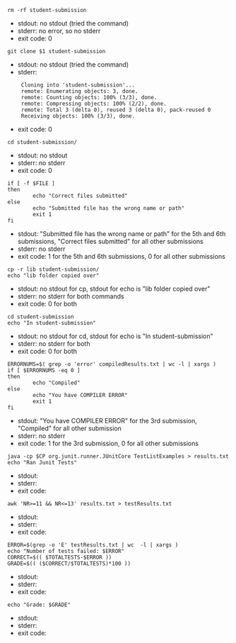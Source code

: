 `rm -rf student-submission`
- stdout: no stdout (tried the command)
- stderr: no error, so no stderr
- exit code: 0

 `git clone $1 student-submission`
 - stdout: no stdout (tried the command)
 - stderr: 
   ```
    Cloning into 'student-submission'...
    remote: Enumerating objects: 3, done.
    remote: Counting objects: 100% (3/3), done.
    remote: Compressing objects: 100% (2/2), done.
    remote: Total 3 (delta 0), reused 3 (delta 0), pack-reused 0
    Receiving objects: 100% (3/3), done.
 - exit code: 0

`cd student-submission/`
- stdout: no stdout
- stderr: no stderr
- exit code: 0

```
if [ -f $FILE ]
then
        echo "Correct files submitted"
else
        echo "Submitted file has the wrong name or path"
        exit 1
fi
```
- stdout: "Submitted file has the wrong name or path" for the 5th and 6th submissions, "Correct files submitted" for all other submissions
- stderr: no stderr
- exit code: 1 for the 5th and 6th submissions, 0 for all other submissions

```
cp -r lib student-submission/
echo "lib folder copied over"
```
- stdout: no stdout for cp, stdout for echo is "lib folder copied over"
- stderr: no stderr for both commands
- exit code: 0 for both

```
cd student-submission
echo "In student-submission"
```
- stdout: no stdout for cd, stdout for echo is "In student-submission"
- stderr: no stderr for both
- exit code: 0 for both

```javac -cp $CP *.java 2> compiledResults.txt
ERRORNUMS=$( grep -o 'error' compiledResults.txt | wc -l | xargs )
if [ $ERRORNUMS -eq 0 ]
then
        echo "Compiled"
else
        echo "You have COMPILER ERROR"
        exit 1
fi
```
- stdout: "You have COMPILER ERROR" for the 3rd submission, "Compiled" for all other submission
- stderr: no stderr
- exit code: 1 for the 3rd submission, 0 for all other submissions

```
java -cp $CP org.junit.runner.JUnitCore TestListExamples > results.txt
echo "Ran Junit Tests"
```
- stdout:
- stderr: 
- exit code: 

`awk 'NR>=11 && NR<=13' results.txt > testResults.txt`
- stdout:
- stderr: 
- exit code: 

```
ERROR=$(grep -o 'E' testResults.txt | wc  -l | xargs )
echo "Number of tests failed: $ERROR"
CORRECT=$(( $TOTALTESTS-$ERROR ))
GRADE=$(( ($CORRECT/$TOTALTESTS)*100 ))
```
- stdout:
- stderr: 
- exit code: 

`echo "Grade: $GRADE"`
- stdout:
- stderr: 
- exit code: 
